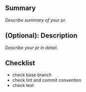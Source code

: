 ## Summary

*Describe summary of your pr.*

## (Optional): Description

*Describe your pr in detail.*

## Checklist

- check base branch
- check lint and commit convention
- check test
